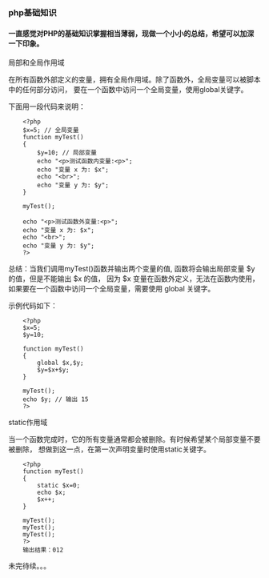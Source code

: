 ### php基础知识

#### 一直感觉对PHP的基础知识掌握相当薄弱，现做一个小小的总结，希望可以加深一下印象。

局部和全局作用域

在所有函数外部定义的变量，拥有全局作用域。除了函数外，全局变量可以被脚本中的任何部分访问，
要在一个函数中访问一个全局变量，使用global关键字。

下面用一段代码来说明：

```
    <?php 
    $x=5; // 全局变量 
    function myTest() 
    { 
        $y=10; // 局部变量 
        echo "<p>测试函数内变量:<p>"; 
        echo "变量 x 为: $x"; 
        echo "<br>"; 
        echo "变量 y 为: $y"; 
    }  
    
    myTest(); 
    
    echo "<p>测试函数外变量:<p>"; 
    echo "变量 x 为: $x"; 
    echo "<br>"; 
    echo "变量 y 为: $y"; 
    ?>
```

总结：当我们调用myTest()函数并输出两个变量的值, 函数将会输出局部变量 $y 的值，但是不能输出 $x 的值，
因为 $x 变量在函数外定义，无法在函数内使用，如果要在一个函数中访问一个全局变量，需要使用 global 关键字。

示例代码如下：

```
    <?php
    $x=5;
    $y=10;
     
    function myTest()
    {
        global $x,$y;
        $y=$x+$y;
    }
     
    myTest();
    echo $y; // 输出 15
    ?>
```

static作用域

当一个函数完成时，它的所有变量通常都会被删除。有时候希望某个局部变量不要被删除，
想做到这一点，在第一次声明变量时使用static关键字。

```
    <?php
    function myTest()
    {
        static $x=0;
        echo $x;
        $x++;
    }
     
    myTest();
    myTest();
    myTest();
    ?>
    输出结果：012
```

未完待续。。。
